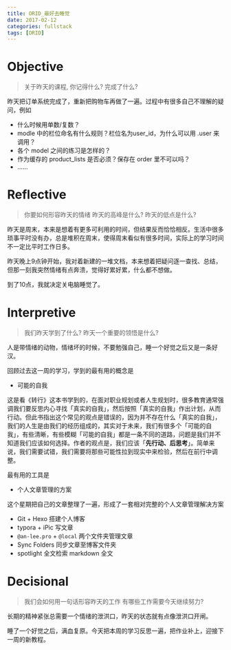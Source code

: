 ```yaml
---
title: ORID_最好去睡觉
date: 2017-02-12
categories: fullstack
tags: [ORID]
---
```


# Objective
> 关于昨天的课程, 你记得什么?
> 完成了什么?

昨天把订单系统完成了，重新把购物车再做了一遍。过程中有很多自己不理解的疑问，例如

- 什么时候用单数/复数？
- modle 中的栏位命名有什么规则？栏位名为user_id，为什么可以用 .user 来调用？
- 各个 model 之间的练习是怎样的？
- 作为缓存的 product_lists 是否必须？保存在 order 里不可以吗？
- ……


# Reflective
> 你要如何形容昨天的情绪
> 昨天的高峰是什么?
> 昨天的低点是什么?

昨天是周末，本来是想着有更多可利用的时间，但结果反而恰恰相反。生活中很多琐事平时没有办，总是堆积在周末，使得周末看似有很多时间，实际上的学习时间不一定比平时工作日多。

昨天晚上9点钟开始，我对着新建的一堆文档，本来想着把疑问逐一查找、总结，但那一刻我突然情绪有点奔溃，觉得好累好累，什么都不想做。

到了10点，我就决定关电脑睡觉了。


# Interpretive
> 我们昨天学到了什么?
> 昨天一个重要的领悟是什么?

人是带情绪的动物，情绪坏的时候，不要勉强自己，睡一个好觉之后又是一条好汉。

回顾过去这一周的学习，学到的最有用的概念是

- 可能的自我

这是看《转行》这本书学到的，在面对职业规划或者人生规划时，很多教育通常强调我们要反思内心寻找「真实的自我」，然后按照「真实的自我」作出计划，从而行动。但此书指出这个常见的观点是错误的，因为并不存在什么「真实的自我」，我们的人生是由我们的经历组成的，其实对于未来，我们有很多个「可能的自我」，有些清晰，有些模糊「可能的自我」都是一条不同的道路，问题是我们并不知道我们应该如何选择。作者的观点是，我们应该「**先行动、后思考**」。简单来说，我们需要试错，我们需要将那些可能性拉到现实中来检验，然后在前行中调整。

最有用的工具是

- 个人文章管理的方案

这个星期把自己的文章整理了一遍，形成了一套相对完整的个人文章管理解决方案

- Git + Hexo 搭建个人博客
- typora + iPic 写文章
- `@an-lee.pro` + `@local` 两个文件夹管理文章
- Sync Folders 同步文章至博客文件夹
- spotlight 全文检索 markdown 全文


# Decisional
> 我们会如何用一句话形容昨天的工作
> 有哪些工作需要今天继续努力?

 长期的精神紧张总需要一个情绪的泄洪口，昨天的状态就有点像泄洪口开闸。

睡了一个好觉之后，满血复原。今天把本周的学习反思一遍，把作业补上，迎接下一周的新教程。